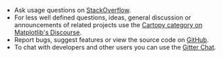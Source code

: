  * Ask usage questions on [StackOverflow](https://stackoverflow.com/questions/tagged/cartopy).
 * For less well defined questions, ideas, general discussion or announcements of related projects use the
  [Cartopy category on Matplotlib's Discourse](https://discourse.matplotlib.org/c/3rdparty/cartopy/19).
 * Report bugs, suggest features or view the source code on [GitHub](https://github.com/SciTools/cartopy).
 * To chat with developers and other users you can use the [Gitter Chat](https://gitter.im/SciTools/cartopy).
